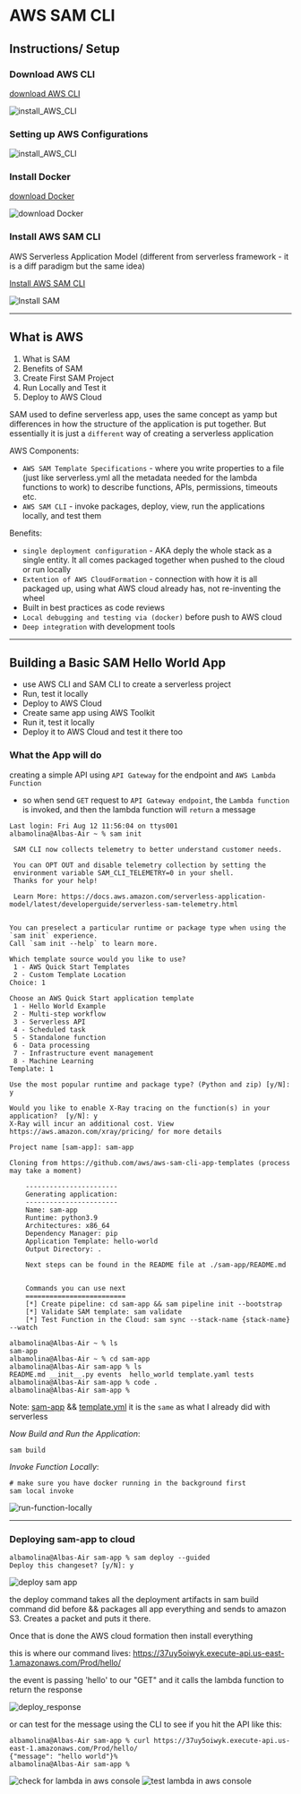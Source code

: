 # AWS SAM CLI

## Instructions/ Setup

### Download AWS CLI

[download AWS CLI](https://docs.aws.amazon.com/cli/latest/userguide/getting-started-install.html)

![install_AWS_CLI](imgs/01_install_AWS_CLI.png)

### Setting up AWS Configurations

![install_AWS_CLI](/imgs/02_configuring_AWS.png)

### Install Docker

[download Docker](https://docs.docker.com/desktop/install/mac-install/)

![download Docker](/imgs/03_setup_docker.png)

### Install AWS SAM CLI

AWS Serverless Application Model (different from serverless framework - it is a diff paradigm but the same idea)

[Install AWS SAM CLI](https://docs.aws.amazon.com/serverless-application-model/latest/developerguide/serverless-sam-cli-install-mac.html)

![Install SAM](imgs/04_install_SAM_CLI.png)

---

## What is AWS

1. What is SAM
2. Benefits of SAM
3. Create First SAM Project
4. Run Locally and Test it
5. Deploy to AWS Cloud

SAM used to define serverless app, uses the same concept as yamp but differences in how the structure of the application is put together. But essentially it is just a `different` way of creating a serverless application

AWS Components:

- `AWS SAM Template Specifications` - where you write properties to a file (just like serverless.yml all the metadata needed for the lambda functions to work) to describe functions, APIs, permissions, timeouts etc.
- `AWS SAM CLI` - invoke packages, deploy, view, run the applications locally, and test them
  
Benefits:

- `single deployment configuration` - AKA deply the whole stack as a single entity. It all comes packaged together when pushed to the cloud or run locally
- `Extention of AWS CloudFormation` - connection with how it is all packaged up, using what AWS cloud already has, not re-inventing the wheel
- Built in best practices as code reviews
- `Local debugging and testing via (docker)` before push to AWS cloud
- `Deep integration` with development tools

---

## Building a Basic SAM Hello World App

- use AWS CLI and SAM CLI to create a serverless project
- Run, test it locally
- Deploy to AWS Cloud
- Create same app using AWS Toolkit
- Run it, test it locally
- Deploy it to AWS Cloud and test it there too

### What the App will do

creating a simple API using `API Gateway` for the endpoint and `AWS Lambda Function`

- so when send `GET` request to `API Gateway endpoint`, the `Lambda function` is invoked, and then the lambda function will `return` a message

```-zsh
Last login: Fri Aug 12 11:56:04 on ttys001
albamolina@Albas-Air ~ % sam init

 SAM CLI now collects telemetry to better understand customer needs.

 You can OPT OUT and disable telemetry collection by setting the
 environment variable SAM_CLI_TELEMETRY=0 in your shell.
 Thanks for your help!

 Learn More: https://docs.aws.amazon.com/serverless-application-model/latest/developerguide/serverless-sam-telemetry.html


You can preselect a particular runtime or package type when using the `sam init` experience.
Call `sam init --help` to learn more.

Which template source would you like to use?
 1 - AWS Quick Start Templates
 2 - Custom Template Location
Choice: 1

Choose an AWS Quick Start application template
 1 - Hello World Example
 2 - Multi-step workflow
 3 - Serverless API
 4 - Scheduled task
 5 - Standalone function
 6 - Data processing
 7 - Infrastructure event management
 8 - Machine Learning
Template: 1

Use the most popular runtime and package type? (Python and zip) [y/N]: y

Would you like to enable X-Ray tracing on the function(s) in your application?  [y/N]: y
X-Ray will incur an additional cost. View https://aws.amazon.com/xray/pricing/ for more details

Project name [sam-app]: sam-app

Cloning from https://github.com/aws/aws-sam-cli-app-templates (process may take a moment)

    -----------------------
    Generating application:
    -----------------------
    Name: sam-app
    Runtime: python3.9
    Architectures: x86_64
    Dependency Manager: pip
    Application Template: hello-world
    Output Directory: .
    
    Next steps can be found in the README file at ./sam-app/README.md
        

    Commands you can use next
    =========================
    [*] Create pipeline: cd sam-app && sam pipeline init --bootstrap
    [*] Validate SAM template: sam validate
    [*] Test Function in the Cloud: sam sync --stack-name {stack-name} --watch
    
albamolina@Albas-Air ~ % ls
sam-app
albamolina@Albas-Air ~ % cd sam-app 
albamolina@Albas-Air sam-app % ls
README.md __init__.py events  hello_world template.yaml tests
albamolina@Albas-Air sam-app % code .
albamolina@Albas-Air sam-app % 
```

Note: [sam-app](sam-app/hello_world/app.py)  && [template.yml](sam-app/template.yaml) it is the `same` as what I already did with serverless

_Now Build and Run the Application_:

```bin/bash
sam build
```

_Invoke Function Locally_:

```bin/bash
# make sure you have docker running in the background first
sam local invoke
```

![run-function-locally](/imgs/05_run_locally.png)

---

### Deploying sam-app to cloud

```bin/bash
albamolina@Albas-Air sam-app % sam deploy --guided
Deploy this changeset? [y/N]: y
```

![deploy sam app](imgs/06_deploy_sam.png)

the deploy command takes all the deployment artifacts in sam build command did before && packages all app everything and sends to amazon S3. Creates a packet and puts it there.

Once that is done the AWS cloud formation then install everything

this is where our command lives: 
https://37uy5oiwyk.execute-api.us-east-1.amazonaws.com/Prod/hello/

the event is passing 'hello' to our "GET" and it calls the lambda function to return the response

![deploy_response](imgs/07_response.png)

or can test for the message using the CLI to see if you hit the API like this: 

```bin/bash
albamolina@Albas-Air sam-app % curl https://37uy5oiwyk.execute-api.us-east-1.amazonaws.com/Prod/hello/
{"message": "hello world"}%                                                                                                                        
albamolina@Albas-Air sam-app % 
```

![check for lambda in aws console](imgs/08_lambda_console.png)
![test lambda in aws console](imgs/09_lambda_test_aws.png)